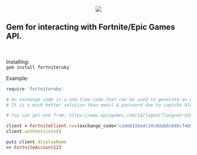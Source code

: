 <center><img src="https://i.imgur.com/q6gLoaU.png"></center>
<h2> Gem for interacting with Fortnite/Epic Games API.</h2><br>
<a href="https://rubygems.org/gems/fortniteruby><img src="https://img.shields.io/gem/dt/fortniteruby"></img></a>

Installing:<br>
```gem install fortniteruby```

Example:
```ruby
require 'fortniteruby'

# An exchange code is a one-time code that can be used to generate an access token.
# It is a much better solution than email & password due to captcha blocks.

# You can get one from: https://www.epicgames.com/id/logout?lang=en-US&redirectUrl=https%3A//www.epicgames.com/id/login%3FredirectUrl%3Dhttps%253A%252F%252Fwww.epicgames.com%252Fid%252Fapi%252Fexchange&lang=en-US

client = FortniteClient.new(exchange_code="cade611bedc14c8dab0c68bcf4d5d692")
client.authenticate()

puts client.displayName
=> FortniteAccount123
```
